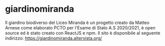 # giardinomiranda
Il giardino biodiverso del Liceo Miranda è un progetto creato da Matteo Arnese come elaborato PCTO per l'Esame di Stato A.S 2020/2021, è open source ed è stato creato con ReactJS e npm.
Il sito è disponibile al seguente indirizzo: https://giardinomiranda.altervista.org/
